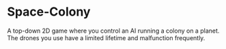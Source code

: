 # Space-Colony
 A top-down 2D game where you control an AI running  a colony on a planet. The drones you use have a limited lifetime and malfunction frequently.
